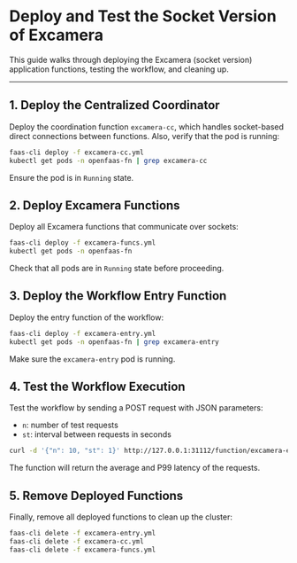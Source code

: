 # Deploy and Test the Socket Version of Excamera

This guide walks through deploying the Excamera (socket version) application functions, testing the workflow, and cleaning up.

---

## 1. Deploy the Centralized Coordinator

Deploy the coordination function `excamera-cc`, which handles socket-based direct connections between functions. Also, verify that the pod is running:

```bash
faas-cli deploy -f excamera-cc.yml
kubectl get pods -n openfaas-fn | grep excamera-cc
```

Ensure the pod is in `Running` state.

## 2. Deploy Excamera Functions

Deploy all Excamera functions that communicate over sockets:

```bash
faas-cli deploy -f excamera-funcs.yml
kubectl get pods -n openfaas-fn
```

Check that all pods are in `Running` state before proceeding.

## 3. Deploy the Workflow Entry Function

Deploy the entry function of the workflow:

```bash
faas-cli deploy -f excamera-entry.yml
kubectl get pods -n openfaas-fn | grep excamera-entry
```

Make sure the `excamera-entry` pod is running.

## 4. Test the Workflow Execution

Test the workflow by sending a POST request with JSON parameters:
- `n`: number of test requests
- `st`: interval between requests in seconds

```bash
curl -d '{"n": 10, "st": 1}' http://127.0.0.1:31112/function/excamera-entry
```

The function will return the average and P99 latency of the requests.


## 5. Remove Deployed Functions

Finally, remove all deployed functions to clean up the cluster:

```bash
faas-cli delete -f excamera-entry.yml
faas-cli delete -f excamera-cc.yml
faas-cli delete -f excamera-funcs.yml
```
